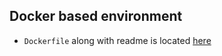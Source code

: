 ## Docker based environment

- `Dockerfile` along with readme is located [here](https://github.com/PacktPublishing/Production-Ready-Applied-Deep-Learning/tree/main/Chapter_2/dockerfiles/scipy-notebook)